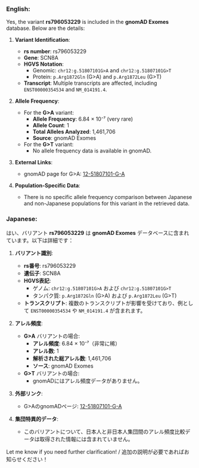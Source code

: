 ### English:
Yes, the variant **rs796053229** is included in the **gnomAD Exomes** database. Below are the details:

1. **Variant Identification**:
   - **rs number**: rs796053229
   - **Gene**: SCN8A
   - **HGVS Notation**:
     - Genomic: `chr12:g.51807101G>A` and `chr12:g.51807101G>T`
     - Protein: `p.Arg1872Gln` (G>A) and `p.Arg1872Leu` (G>T)
   - **Transcript**: Multiple transcripts are affected, including `ENST00000354534` and `NM_014191.4`.

2. **Allele Frequency**:
   - For the **G>A** variant:
     - **Allele Frequency**: 6.84 × 10⁻⁷ (very rare)
     - **Allele Count**: 1
     - **Total Alleles Analyzed**: 1,461,706
     - **Source**: gnomAD Exomes
   - For the **G>T** variant:
     - No allele frequency data is available in gnomAD.

3. **External Links**:
   - gnomAD page for G>A: [12-51807101-G-A](https://gnomad.broadinstitute.org/variant/12-51807101-G-A?dataset=gnomad_r4)

4. **Population-Specific Data**:
   - There is no specific allele frequency comparison between Japanese and non-Japanese populations for this variant in the retrieved data.

### Japanese:
はい、バリアント **rs796053229** は **gnomAD Exomes** データベースに含まれています。以下は詳細です：

1. **バリアント識別**:
   - **rs番号**: rs796053229
   - **遺伝子**: SCN8A
   - **HGVS表記**:
     - ゲノム: `chr12:g.51807101G>A` および `chr12:g.51807101G>T`
     - タンパク質: `p.Arg1872Gln` (G>A) および `p.Arg1872Leu` (G>T)
   - **トランスクリプト**: 複数のトランスクリプトが影響を受けており、例として `ENST00000354534` や `NM_014191.4` が含まれます。

2. **アレル頻度**:
   - **G>A** バリアントの場合:
     - **アレル頻度**: 6.84 × 10⁻⁷（非常に稀）
     - **アレル数**: 1
     - **解析された総アレル数**: 1,461,706
     - **ソース**: gnomAD Exomes
   - **G>T** バリアントの場合:
     - gnomADにはアレル頻度データがありません。

3. **外部リンク**:
   - G>AのgnomADページ: [12-51807101-G-A](https://gnomad.broadinstitute.org/variant/12-51807101-G-A?dataset=gnomad_r4)

4. **集団特異的データ**:
   - このバリアントについて、日本人と非日本人集団間のアレル頻度比較データは取得された情報には含まれていません。

Let me know if you need further clarification! / 追加の説明が必要であればお知らせください！